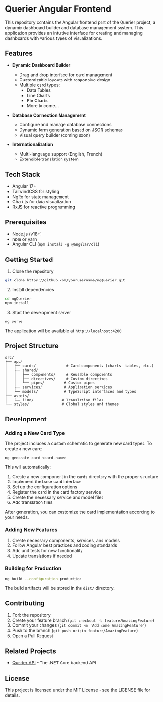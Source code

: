 # Querier Angular Frontend

This repository contains the Angular frontend part of the Querier project, a dynamic dashboard builder and database management system. This application provides an intuitive interface for creating and managing dashboards with various types of visualizations.

## Features

- **Dynamic Dashboard Builder**
  - Drag and drop interface for card management
  - Customizable layouts with responsive design
  - Multiple card types:
    - Data Tables
    - Line Charts
    - Pie Charts
    - More to come...

- **Database Connection Management**
  - Configure and manage database connections
  - Dynamic form generation based on JSON schemas
  - Visual query builder (coming soon)

- **Internationalization**
  - Multi-language support (English, French)
  - Extensible translation system

## Tech Stack

- Angular 17+
- TailwindCSS for styling
- NgRx for state management
- Chart.js for data visualization
- RxJS for reactive programming

## Prerequisites

- Node.js (v18+)
- npm or yarn
- Angular CLI (`npm install -g @angular/cli`)

## Getting Started

1. Clone the repository
```bash
git clone https://github.com/yourusername/ngQuerier.git
```

2. Install dependencies
```bash
cd ngQuerier
npm install
```

3. Start the development server
```bash
ng serve
```

The application will be available at `http://localhost:4200`

## Project Structure

```
src/
├── app/
│   ├── cards/              # Card components (charts, tables, etc.)
│   ├── shared/            
│   │   ├── components/     # Reusable components
│   │   ├── directives/     # Custom directives
│   │   └── pipes/         # Custom pipes
│   ├── services/          # Application services
│   └── models/            # TypeScript interfaces and types
├── assets/
│   └── i18n/             # Translation files
└── styles/               # Global styles and themes
```

## Development

### Adding a New Card Type

The project includes a custom schematic to generate new card types. To create a new card:

```bash
ng generate card <card-name>
```

This will automatically:
1. Create a new component in the `cards` directory with the proper structure
2. Implement the base card interface
3. Set up the configuration options
4. Register the card in the card factory service
5. Create the necessary service and model files
6. Add translation files

After generation, you can customize the card implementation according to your needs.

### Adding New Features

1. Create necessary components, services, and models
2. Follow Angular best practices and coding standards
3. Add unit tests for new functionality
4. Update translations if needed

### Building for Production

```bash
ng build --configuration production
```

The build artifacts will be stored in the `dist/` directory.

## Contributing

1. Fork the repository
2. Create your feature branch (`git checkout -b feature/AmazingFeature`)
3. Commit your changes (`git commit -m 'Add some AmazingFeature'`)
4. Push to the branch (`git push origin feature/AmazingFeature`)
5. Open a Pull Request

## Related Projects

- [Querier API](https://github.com/sfrenchy/Querier) - The .NET Core backend API

## License

This project is licensed under the MIT License - see the LICENSE file for details.
